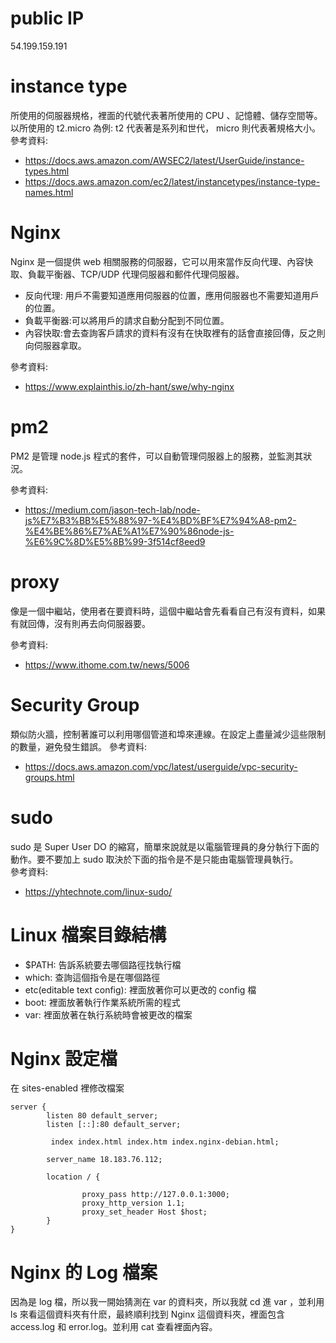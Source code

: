 # public IP

54.199.159.191

# instance type

所使用的伺服器規格，裡面的代號代表著所使用的 CPU 、記憶體、儲存空間等。  
以所使用的 t2.micro 為例: t2 代表著是系列和世代， micro 則代表著規格大小。  
參考資料:

- https://docs.aws.amazon.com/AWSEC2/latest/UserGuide/instance-types.html
- https://docs.aws.amazon.com/ec2/latest/instancetypes/instance-type-names.html

# Nginx

Nginx 是一個提供 web 相關服務的伺服器，它可以用來當作反向代理、內容快取、負載平衡器、TCP/UDP 代理伺服器和郵件代理伺服器。

- 反向代理: 用戶不需要知道應用伺服器的位置，應用伺服器也不需要知道用戶的位置。
- 負載平衡器:可以將用戶的請求自動分配到不同位置。
- 內容快取:會去查詢客戶請求的資料有沒有在快取裡有的話會直接回傳，反之則向伺服器拿取。

參考資料:

- https://www.explainthis.io/zh-hant/swe/why-nginx

# pm2

PM2 是管理 node.js 程式的套件，可以自動管理伺服器上的服務，並監測其狀況。

參考資料:

- https://medium.com/jason-tech-lab/node-js%E7%B3%BB%E5%88%97-%E4%BD%BF%E7%94%A8-pm2-%E4%BE%86%E7%AE%A1%E7%90%86node-js-%E6%9C%8D%E5%8B%99-3f514cf8eed9

# proxy

像是一個中繼站，使用者在要資料時，這個中繼站會先看看自己有沒有資料，如果有就回傳，沒有則再去向伺服器要。

參考資料:

- https://www.ithome.com.tw/news/5006

# Security Group

類似防火牆，控制著誰可以利用哪個管道和埠來連線。在設定上盡量減少這些限制的數量，避免發生錯誤。
參考資料:

- https://docs.aws.amazon.com/vpc/latest/userguide/vpc-security-groups.html

# sudo

sudo 是 Super User DO 的縮寫，簡單來說就是以電腦管理員的身分執行下面的動作。要不要加上 sudo 取決於下面的指令是不是只能由電腦管理員執行。  
參考資料:

- https://yhtechnote.com/linux-sudo/

# Linux 檔案目錄結構

- $PATH: 告訴系統要去哪個路徑找執行檔
- which: 查詢這個指令是在哪個路徑
- etc(editable text config): 裡面放著你可以更改的 config 檔
- boot: 裡面放著執行作業系統所需的程式
- var: 裡面放著在執行系統時會被更改的檔案

# Nginx 設定檔

在 sites-enabled 裡修改檔案

```
server {
        listen 80 default_server;
        listen [::]:80 default_server;

         index index.html index.htm index.nginx-debian.html;

        server_name 18.183.76.112;

        location / {

                proxy_pass http://127.0.0.1:3000;
                proxy_http_version 1.1;
                proxy_set_header Host $host;
        }
}

```

# Nginx 的 Log 檔案

因為是 log 檔，所以我一開始猜測在 var 的資料夾，所以我就 cd 進 var ，並利用 ls 來看這個資料夾有什麽，最終順利找到 Nginx 這個資料夾，裡面包含 access.log 和 error.log。並利用 cat 查看裡面內容。
